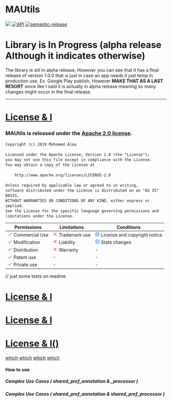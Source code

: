 # MAUtils
[![](https://jitpack.io/v/MohamedAlaaEldin636/MAUtils.svg)](https://jitpack.io/#MohamedAlaaEldin636/MAUtils)
[![API](https://img.shields.io/badge/API-14%2B-blue.svg?style=flat)](https://android-arsenal.com/api?level=14)
[![semantic-release](https://img.shields.io/badge/%20%20%F0%9F%93%A6%F0%9F%9A%80-semantic--release-e10079.svg)](https://github.com/semantic-release/semantic-release)


# Library is In Progress (alpha release Although it indicates otherwise)

The library is stil in alpha release, However you can see that it has a final release of version 1.0.0 that is just in case an app needs it just temp in production use, Ex. Google Play publish, However **MAKE THAT AS A LAST RESORT** since like I said it is actually
in alpha release meaning so many changes might occur in the final release.

---

# [License & l](#mautils)

### MAUtils is released under the [Apache 2.0 license](http://www.apache.org/licenses/).

```
Copyright (c) 2019 Mohamed Alaa

Licensed under the Apache License, Version 2.0 (the "License");
you may not use this file except in compliance with the License.
You may obtain a copy of the License at

    http://www.apache.org/licenses/LICENSE-2.0

Unless required by applicable law or agreed to in writing,
software distributed under the License is distributed on an "AS IS" BASIS,
WITHOUT WARRANTIES OR CONDITIONS OF ANY KIND, either express or implied.
See the License for the specific language governing permissions and limitations under the License.
```

| Permissions         | Limitations           | Conditions   |
| ------------------- | --------------------- | ----------- |
| <img src="https://github.com/MohamedAlaaEldin636/VIP-Reminder-Capstone-Project/blob/master/forReadMeFiles/enable_use_icon.png" height="15" width="15"/> Commercial Use         | <img src="https://github.com/MohamedAlaaEldin636/VIP-Reminder-Capstone-Project/blob/master/forReadMeFiles/disable_use_icon.png" height="15" width="15"/> Trademark use | <img src="https://github.com/MohamedAlaaEldin636/VIP-Reminder-Capstone-Project/blob/master/forReadMeFiles/warning_icon.png" height="15" width="15"/> License and copyright notice |
| <img src="https://github.com/MohamedAlaaEldin636/VIP-Reminder-Capstone-Project/blob/master/forReadMeFiles/enable_use_icon.png" height="15" width="15"/> Modification           | <img src="https://github.com/MohamedAlaaEldin636/VIP-Reminder-Capstone-Project/blob/master/forReadMeFiles/disable_use_icon.png" height="15" width="15"/> Liability     |   <img src="https://github.com/MohamedAlaaEldin636/VIP-Reminder-Capstone-Project/blob/master/forReadMeFiles/warning_icon.png" height="15" width="15"/> State changes |
| <img src="https://github.com/MohamedAlaaEldin636/VIP-Reminder-Capstone-Project/blob/master/forReadMeFiles/enable_use_icon.png" height="15" width="15"/> Distribution           | <img src="https://github.com/MohamedAlaaEldin636/VIP-Reminder-Capstone-Project/blob/master/forReadMeFiles/disable_use_icon.png" height="15" width="15"/> Warranty      |    - |
| <img src="https://github.com/MohamedAlaaEldin636/VIP-Reminder-Capstone-Project/blob/master/forReadMeFiles/enable_use_icon.png" height="15" width="15"/> Patent use             | -         |   - |
| <img src="https://github.com/MohamedAlaaEldin636/VIP-Reminder-Capstone-Project/blob/master/forReadMeFiles/enable_use_icon.png" height="15" width="15"/> Private use            | -                 |  - |

// just some tests on readme
# [License & l](#mautils)
# [License & l](#mautils)
# [License & l()](#mautils)
[which](#License--l)
[which](#License--l2)
[which](#License--l3)
[which](#License--l1)

#### How to use

##### Complex Use Cases ( shared_pref_annotation & \_processor )

##### Complex Use Cases ( shared_pref_annotation & shared_pref_processor )
